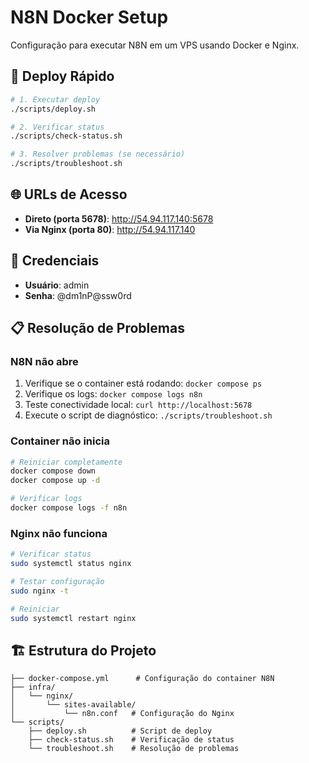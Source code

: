 # N8N Docker Setup

Configuração para executar N8N em um VPS usando Docker e Nginx.

## 🚀 Deploy Rápido

```bash
# 1. Executar deploy
./scripts/deploy.sh

# 2. Verificar status
./scripts/check-status.sh

# 3. Resolver problemas (se necessário)
./scripts/troubleshoot.sh
```

## 🌐 URLs de Acesso

- **Direto (porta 5678)**: http://54.94.117.140:5678
- **Via Nginx (porta 80)**: http://54.94.117.140

## 🔧 Credenciais

- **Usuário**: admin
- **Senha**: @dm1nP@ssw0rd

## 📋 Resolução de Problemas

### N8N não abre

1. Verifique se o container está rodando: `docker compose ps`
2. Verifique os logs: `docker compose logs n8n`
3. Teste conectividade local: `curl http://localhost:5678`
4. Execute o script de diagnóstico: `./scripts/troubleshoot.sh`

### Container não inicia

```bash
# Reiniciar completamente
docker compose down
docker compose up -d

# Verificar logs
docker compose logs -f n8n
```

### Nginx não funciona

```bash
# Verificar status
sudo systemctl status nginx

# Testar configuração
sudo nginx -t

# Reiniciar
sudo systemctl restart nginx
```

## 🏗️ Estrutura do Projeto

```
├── docker-compose.yml      # Configuração do container N8N
├── infra/
│   └── nginx/
│       └── sites-available/
│           └── n8n.conf   # Configuração do Nginx
└── scripts/
    ├── deploy.sh          # Script de deploy
    ├── check-status.sh    # Verificação de status
    └── troubleshoot.sh    # Resolução de problemas
```
